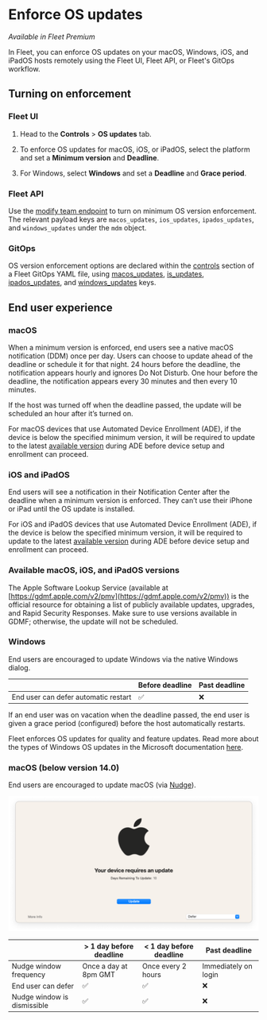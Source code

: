 # Enforce OS updates

_Available in Fleet Premium_

In Fleet, you can enforce OS updates on your macOS, Windows, iOS, and iPadOS hosts remotely using the Fleet UI, Fleet API, or Fleet's GitOps workflow.

## Turning on enforcement

### Fleet UI

1. Head to the **Controls** > **OS updates** tab.

2. To enforce OS updates for macOS, iOS, or iPadOS, select the platform and set a **Minimum version** and **Deadline**.

3. For Windows, select **Windows** and set a **Deadline** and **Grace period**.

### Fleet API

Use the [modify team endpoint](https://fleetdm.com/docs/rest-api/rest-api#modify-team) to turn on minimum OS version enforcement. The relevant payload keys are `macos_updates`, `ios_updates`, `ipados_updates`, and `windows_updates` under the `mdm` object.

### GitOps

OS version enforcement options are declared within the [controls](https://fleetdm.com/docs/configuration/yaml-files#controls) section of a Fleet GitOps YAML file, using [macos_updates](https://fleetdm.com/docs/configuration/yaml-files#macos-updates), [is_updates](https://fleetdm.com/docs/configuration/yaml-files#ios-updates), [ipados_updates](https://fleetdm.com/docs/configuration/yaml-files#ipados-updates), and [windows_updates](https://fleetdm.com/docs/configuration/yaml-files#windows-updates) keys.

## End user experience

### macOS

When a minimum version is enforced, end users see a native macOS notification (DDM) once per day. Users can choose to update ahead of the deadline or schedule it for that night. 24 hours before the deadline, the notification appears hourly and ignores Do Not Disturb. One hour before the deadline, the notification appears every 30 minutes and then every 10 minutes.   

If the host was turned off when the deadline passed, the update will be scheduled an hour after it’s turned on.

For macOS devices that use Automated Device Enrollment (ADE), if the device is below the specified minimum version, it will be required to update to the latest [available version](#available-macos-ios-and-ipados-versions) during ADE before device setup and enrollment can proceed.

### iOS and iPadOS

End users will see a notification in their Notification Center after the deadline when a minimum version is enforced. They can’t use their iPhone or iPad until the OS update is installed.

For iOS and iPadOS devices that use Automated Device Enrollment (ADE), if the device is below the specified
minimum version, it will be required to update to the latest [available version](#available-macos-ios-and-ipados-versions) during ADE before device setup and enrollment can proceed.

### Available macOS, iOS, and iPadOS versions

The Apple Software Lookup Service (available at [https://gdmf.apple.com/v2/pmv](https://gdmf.apple.com/v2/pmv)) is the official resource for obtaining a list of publicly available updates, upgrades, and Rapid Security Responses. Make sure to use versions available in GDMF; otherwise, the update will not be scheduled.

### Windows

End users are encouraged to update Windows via the native Windows dialog.

|                                           | Before deadline | Past deadline |
| ----------------------------------------- | ----------------| ------------- |
| End user can defer automatic restart      | ✅              | ❌            |

If an end user was on vacation when the deadline passed, the end user is given a grace period (configured) before the host automatically restarts.

Fleet enforces OS updates for quality and feature updates. Read more about the types of Windows OS updates in the Microsoft documentation [here](https://learn.microsoft.com/en-us/windows/deployment/update/get-started-updates-channels-tools#types-of-updates).

### macOS (below version 14.0)

End users are encouraged to update macOS (via [Nudge](https://github.com/macadmins/nudge)).

![Nudge window](https://raw.githubusercontent.com/fleetdm/fleet/main/docs/images/nudge-window.png)

|                                      | > 1 day before deadline | < 1 day before deadline | Past deadline         |
| ------------------------------------ | ----------------------- | ----------------------- | --------------------- |
| Nudge window frequency               | Once a day at 8pm GMT   | Once every 2 hours      | Immediately on login  |
| End user can defer                   | ✅                      | ✅                      | ❌                    |
| Nudge window is dismissible          | ✅                      | ✅                      | ❌                    |

<meta name="category" value="guides">
<meta name="authorGitHubUsername" value="noahtalerman">
<meta name="authorFullName" value="Noah Talerman">
<meta name="publishedOn" value="2024-08-10">
<meta name="articleTitle" value="Enforce OS updates">
<meta name="description" value="Learn how to manage OS updates on macOS, Windows, iOS, and iPadOS devices.">
